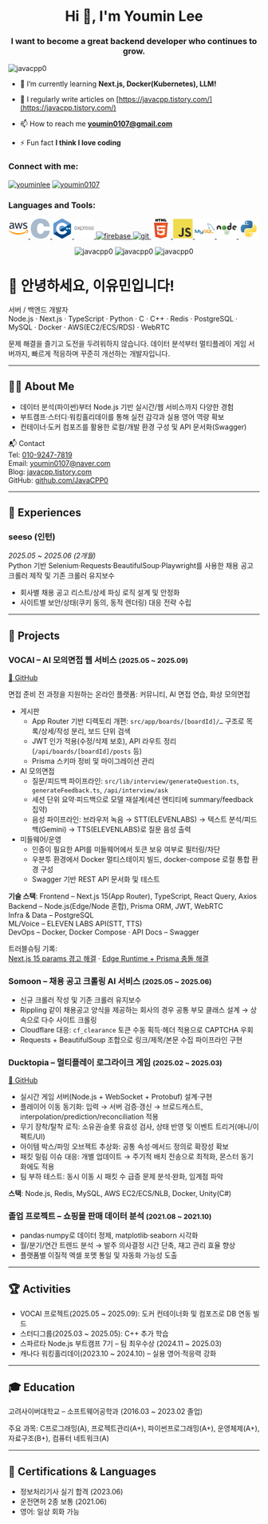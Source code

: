 <h1 align="center">Hi 👋, I'm Youmin Lee</h1>
<h3 align="center">I want to become a great backend developer who continues to grow.</h3>

<p align="left"> <img src="https://komarev.com/ghpvc/?username=javacpp0&label=Profile%20views&color=0e75b6&style=flat" alt="javacpp0" /> </p>

- 🌱 I’m currently learning **Next.js, Docker(Kubernetes), LLM!**

- 📝 I regularly write articles on [https://javacpp.tistory.com/](https://javacpp.tistory.com/)

- 📫 How to reach me **youmin0107@gmail.com**

- ⚡ Fun fact **I think I love coding**

<h3 align="left">Connect with me:</h3>
<p align="left">
<a href="https://www.linkedin.com/in/youmin-lee-6bb372296/" target="blank"><img align="center" src="https://raw.githubusercontent.com/rahuldkjain/github-profile-readme-generator/master/src/images/icons/Social/linked-in-alt.svg" alt="youminlee" height="30" width="40" /></a>
<a href="https://instagram.com/youmin0107" target="blank"><img align="center" src="https://raw.githubusercontent.com/rahuldkjain/github-profile-readme-generator/master/src/images/icons/Social/instagram.svg" alt="youmin0107" height="30" width="40" /></a>
</p>

<h3 align="left">Languages and Tools:</h3>
<p align="left"> <a href="https://aws.amazon.com" target="_blank" rel="noreferrer"> <img src="https://raw.githubusercontent.com/devicons/devicon/master/icons/amazonwebservices/amazonwebservices-original-wordmark.svg" alt="aws" width="40" height="40"/> </a> <a href="https://www.cprogramming.com/" target="_blank" rel="noreferrer"> <img src="https://raw.githubusercontent.com/devicons/devicon/master/icons/c/c-original.svg" alt="c" width="40" height="40"/> </a> <a href="https://www.w3schools.com/cpp/" target="_blank" rel="noreferrer"> <img src="https://raw.githubusercontent.com/devicons/devicon/master/icons/cplusplus/cplusplus-original.svg" alt="cplusplus" width="40" height="40"/> </a> <a href="https://expressjs.com" target="_blank" rel="noreferrer"> <img src="https://raw.githubusercontent.com/devicons/devicon/master/icons/express/express-original-wordmark.svg" alt="express" width="40" height="40"/> </a> <a href="https://firebase.google.com/" target="_blank" rel="noreferrer"> <img src="https://www.vectorlogo.zone/logos/firebase/firebase-icon.svg" alt="firebase" width="40" height="40"/> </a> <a href="https://git-scm.com/" target="_blank" rel="noreferrer"> <img src="https://www.vectorlogo.zone/logos/git-scm/git-scm-icon.svg" alt="git" width="40" height="40"/> </a> <a href="https://www.w3.org/html/" target="_blank" rel="noreferrer"> <img src="https://raw.githubusercontent.com/devicons/devicon/master/icons/html5/html5-original-wordmark.svg" alt="html5" width="40" height="40"/> </a> <a href="https://developer.mozilla.org/en-US/docs/Web/JavaScript" target="_blank" rel="noreferrer"> <img src="https://raw.githubusercontent.com/devicons/devicon/master/icons/javascript/javascript-original.svg" alt="javascript" width="40" height="40"/> </a> <a href="https://www.mysql.com/" target="_blank" rel="noreferrer"> <img src="https://raw.githubusercontent.com/devicons/devicon/master/icons/mysql/mysql-original-wordmark.svg" alt="mysql" width="40" height="40"/> </a> <a href="https://nodejs.org" target="_blank" rel="noreferrer"> <img src="https://raw.githubusercontent.com/devicons/devicon/master/icons/nodejs/nodejs-original-wordmark.svg" alt="nodejs" width="40" height="40"/> </a> <a href="https://www.python.org" target="_blank" rel="noreferrer"> <img src="https://raw.githubusercontent.com/devicons/devicon/master/icons/python/python-original.svg" alt="python" width="40" height="40"/> </a> </p>


<p align="center">
<img height="50%" width="auto" src="https://github-readme-stats.vercel.app/api/top-langs?username=javacpp0&show_icons=true&count_private=true&theme=darcula&hide_border=true&hide=issues,contribs&bg_color=00000000" alt="javacpp0" />
<img height="50%" width="auto" src="https://github-readme-stats.vercel.app/api?username=javacpp0&show_icons=true&locale=en&layout=compact&hide_border=true&theme=darcula&bg_color=00000000&langs_count=6&hide=jupyter%20notebook,tex,css,php&exclude_repo=Pacman-AI" alt="javacpp0" />
<img height="50%" width="auto" src="https://github-readme-streak-stats.herokuapp.com/?user=javacpp0&theme=darcula&hide_border=true&background=FFFFFF00" alt="javacpp0" />

</p>

<!-- GitHub Profile / Resume (updated) -->

<h1>👋 안녕하세요, 이유민입니다!</h1>
<p>서버 / 백엔드 개발자<br>
Node.js · Next.js · TypeScript · Python · C · C++ · Redis · PostgreSQL · MySQL · Docker · AWS(EC2/ECS/RDS) · WebRTC</p>
<p>문제 해결을 즐기고 도전을 두려워하지 않습니다. 데이터 분석부터 멀티플레이 게임 서버까지, 빠르게 적응하며 꾸준히 개선하는 개발자입니다.</p>

<hr>

<h2>🧑‍💻 About Me</h2>
<ul>
  <li>데이터 분석(파이썬)부터 Node.js 기반 실시간/웹 서비스까지 다양한 경험</li>
  <li>부트캠프·스터디·워킹홀리데이를 통해 실전 감각과 실용 영어 역량 확보</li>
  <li>컨테이너·도커 컴포즈를 활용한 로컬/개발 환경 구성 및 API 문서화(Swagger)</li>
</ul>

<p>
📬 Contact<br>
Tel: <a href="tel:+821092477819">010-9247-7819</a><br>
Email: <a href="mailto:youmin0107@naver.com">youmin0107@naver.com</a><br>
Blog: <a href="https://javacpp.tistory.com" target="_blank" rel="noopener">javacpp.tistory.com</a><br>
GitHub: <a href="https://github.com/JavaCPP0" target="_blank" rel="noopener">github.com/JavaCPP0</a>
</p>

<hr>

<h2>💼 Experiences</h2>

<h3>seeso (인턴)</h3>
<p><em>2025.05 ~ 2025.06 (2개월)</em><br>
Python 기반 Selenium·Requests·BeautifulSoup·Playwright를 사용한 채용 공고 크롤러 제작 및 기존 크롤러 유지보수</p>
<ul>
  <li>회사별 채용 공고 리스트/상세 파싱 로직 설계 및 안정화</li>
  <li>사이트별 보안/상태(쿠키 동의, 동적 렌더링) 대응 전략 수립</li>
</ul>

<hr>

<h2>🧪 Projects</h2>

<h3>VOCAI – AI 모의면접 웹 서비스 <small>(2025.05 ~ 2025.09)</small></h3>
<p>
<a href="https://github.com/team-VOCAI/vocai-app/tree/dev" target="_blank" rel="noopener">🔗 GitHub</a>
</p>
<p>면접 준비 전 과정을 지원하는 온라인 플랫폼: 커뮤니티, AI 면접 연습, 화상 모의면접</p>
<ul>
  <li>게시판
    <ul>
      <li>App Router 기반 디렉토리 개편: <code>src/app/boards/[boardId]/…</code> 구조로 목록/상세/작성 분리, 보드 단위 검색</li>
      <li>JWT 인가 적용(수정/삭제 보호), API 라우트 정리(<code>/api/boards/[boardId]/posts</code> 등)</li>
      <li>Prisma 스키마 정비 및 마이그레이션 관리</li>
    </ul>
  </li>
  <li>AI 모의면접
    <ul>
      <li>질문/피드백 파이프라인: <code>src/lib/interview/generateQuestion.ts</code>, <code>generateFeedback.ts</code>, <code>/api/interview/ask</code></li>
      <li>세션 단위 요약·피드백으로 모델 재설계(세션 엔티티에 summary/feedback 집약)</li>
      <li>음성 파이프라인: 브라우저 녹음 → STT(ELEVENLABS) → 텍스트 분석/피드백(Gemini) → TTS(ELEVENLABS)로 질문 음성 출력</li>
    </ul>
  </li>
  <li>미들웨어/운영
    <ul>
      <li>인증이 필요한 API를 미들웨어에서 토큰 보유 여부로 필터링/차단</li>
      <li>우분투 환경에서 Docker 멀티스테이지 빌드, docker-compose 로컬 통합 환경 구성</li>
      <li>Swagger 기반 REST API 문서화 및 테스트</li>
    </ul>
  </li>
</ul>
<p><strong>기술 스택</strong>: Frontend – Next.js 15(App Router), TypeScript, React Query, Axios<br>
Backend – Node.js(Edge/Node 혼합), Prisma ORM, JWT, WebRTC<br>
Infra & Data – PostgreSQL<br>
ML/Voice – ELEVEN LABS API(STT, TTS)<br>
DevOps – Docker, Docker Compose · API Docs – Swagger</p>
<p>트러블슈팅 기록:<br>
<a href="https://javacpp.tistory.com/151" target="_blank" rel="noopener">Next.js 15 params 경고 해결</a> ·
<a href="https://javacpp.tistory.com/155" target="_blank" rel="noopener">Edge Runtime + Prisma 충돌 해결</a>
</p>

<h3>Somoon – 채용 공고 크롤링 AI 서비스 <small>(2025.05 ~ 2025.06)</small></h3>
<ul>
  <li>신규 크롤러 작성 및 기존 크롤러 유지보수</li>
  <li>Rippling 같이 채용공고 양식을 제공하는 회사의 경우 공통 부모 클래스 설계 → 상속으로 다수 사이트 크롤링</li>
  <li>Cloudflare 대응: <code>cf_clearance</code> 토큰 수동 획득·헤더 적용으로 CAPTCHA 우회</li>
  <li>Requests + BeautifulSoup 조합으로 링크/제목/본문 수집 파이프라인 구현</li>
</ul>

<h3>Ducktopia – 멀티플레이 로그라이크 게임 <small>(2025.02 ~ 2025.03)</small></h3>
<p><a href="https://github.com/kms5064/DUCKTOPIA" target="_blank" rel="noopener">🔗 GitHub</a></p>
<ul>
  <li>실시간 게임 서버(Node.js + WebSocket + Protobuf) 설계·구현</li>
  <li>플레이어 이동 동기화: 입력 → 서버 검증·갱신 → 브로드캐스트, interpolation/prediction/reconciliation 적용</li>
  <li>무기 장착/탈착 로직: 소유권·슬롯 유효성 검사, 상태 반영 및 이벤트 트리거(애니/이펙트/UI)</li>
  <li>아이템 박스/파밍 오브젝트 추상화: 공통 속성·메서드 정의로 확장성 확보</li>
  <li>패킷 밀림 이슈 대응: 개별 업데이트 → 주기적 배치 전송으로 최적화, 몬스터 동기화에도 적용</li>
  <li>팀 부하 테스트: 동시 이동 시 패킷 수 급증 문제 분석·완화, 임계점 파악</li>
</ul>
<p><strong>스택</strong>: Node.js, Redis, MySQL, AWS EC2/ECS/NLB, Docker, Unity(C#)</p>

<h3>졸업 프로젝트 – 쇼핑몰 판매 데이터 분석 <small>(2021.08 ~ 2021.10)</small></h3>
<ul>
  <li>pandas·numpy로 데이터 정제, matplotlib·seaborn 시각화</li>
  <li>월/분기/연간 트렌드 분석 → 발주 의사결정 시간 단축, 재고 관리 효율 향상</li>
  <li>플랫폼별 이질적 엑셀 포맷 통일 및 자동화 가능성 도출</li>
</ul>

<hr>

<h2>🏆 Activities</h2>
<ul>
  <li>VOCAI 프로젝트(2025.05 ~ 2025.09): 도커 컨테이너화 및 컴포즈로 DB 연동 빌드</li>
  <li>스터디그룹(2025.03 ~ 2025.05): C++ 추가 학습</li>
  <li>스파르타 Node.js 부트캠프 7기 – 팀 최우수상 (2024.11 ~ 2025.03)</li>
  <li>캐나다 워킹홀리데이(2023.10 ~ 2024.10) – 실용 영어·적응력 강화</li>
</ul>

<hr>

<h2>🎓 Education</h2>
<p>고려사이버대학교 – 소프트웨어공학과 (2016.03 ~ 2023.02 졸업)</p>
<p>주요 과목: C프로그래밍(A), 프로젝트관리(A+), 파이썬프로그래밍(A+), 운영체제(A+), 자료구조(B+), 컴퓨터 네트워크(A)</p>

<hr>

<h2>📜 Certifications & Languages</h2>
<ul>
  <li>정보처리기사 실기 합격 (2023.06)</li>
  <li>운전면허 2종 보통 (2021.06)</li>
  <li>영어: 일상 회화 가능</li>
</ul>

